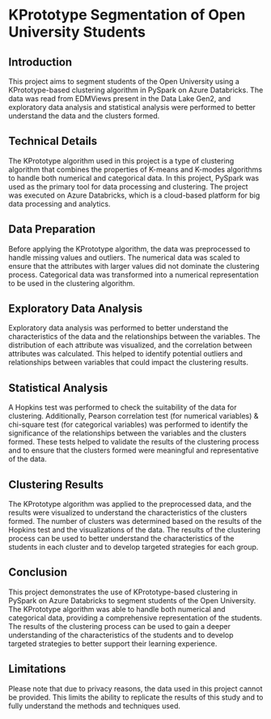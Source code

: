 # KPrototype Segmentation of Open University Students

## Introduction

This project aims to segment students of the Open University using a KPrototype-based clustering algorithm in PySpark on Azure Databricks. The data was read from EDMViews present in the Data Lake Gen2, and exploratory data analysis and statistical analysis were performed to better understand the data and the clusters formed.

## Technical Details

The KPrototype algorithm used in this project is a type of clustering algorithm that combines the properties of K-means and K-modes algorithms to handle both numerical and categorical data. In this project, PySpark was used as the primary tool for data processing and clustering. The project was executed on Azure Databricks, which is a cloud-based platform for big data processing and analytics.

## Data Preparation

Before applying the KPrototype algorithm, the data was preprocessed to handle missing values and outliers. The numerical data was scaled to ensure that the attributes with larger values did not dominate the clustering process. Categorical data was transformed into a numerical representation to be used in the clustering algorithm.

## Exploratory Data Analysis

Exploratory data analysis was performed to better understand the characteristics of the data and the relationships between the variables. The distribution of each attribute was visualized, and the correlation between attributes was calculated. This helped to identify potential outliers and relationships between variables that could impact the clustering results.

## Statistical Analysis

A Hopkins test was performed to check the suitability of the data for clustering. Additionally, Pearson correlation test (for numerical variables) & chi-square test (for categorical variables) was performed to identify the significance of the relationships between the variables and the clusters formed. These tests helped to validate the results of the clustering process and to ensure that the clusters formed were meaningful and representative of the data.

## Clustering Results

The KPrototype algorithm was applied to the preprocessed data, and the results were visualized to understand the characteristics of the clusters formed. The number of clusters was determined based on the results of the Hopkins test and the visualizations of the data. The results of the clustering process can be used to better understand the characteristics of the students in each cluster and to develop targeted strategies for each group.

## Conclusion

This project demonstrates the use of KPrototype-based clustering in PySpark on Azure Databricks to segment students of the Open University. The KPrototype algorithm was able to handle both numerical and categorical data, providing a comprehensive representation of the students. The results of the clustering process can be used to gain a deeper understanding of the characteristics of the students and to develop targeted strategies to better support their learning experience.

## Limitations

Please note that due to privacy reasons, the data used in this project cannot be provided. This limits the ability to replicate the results of this study and to fully understand the methods and techniques used.
